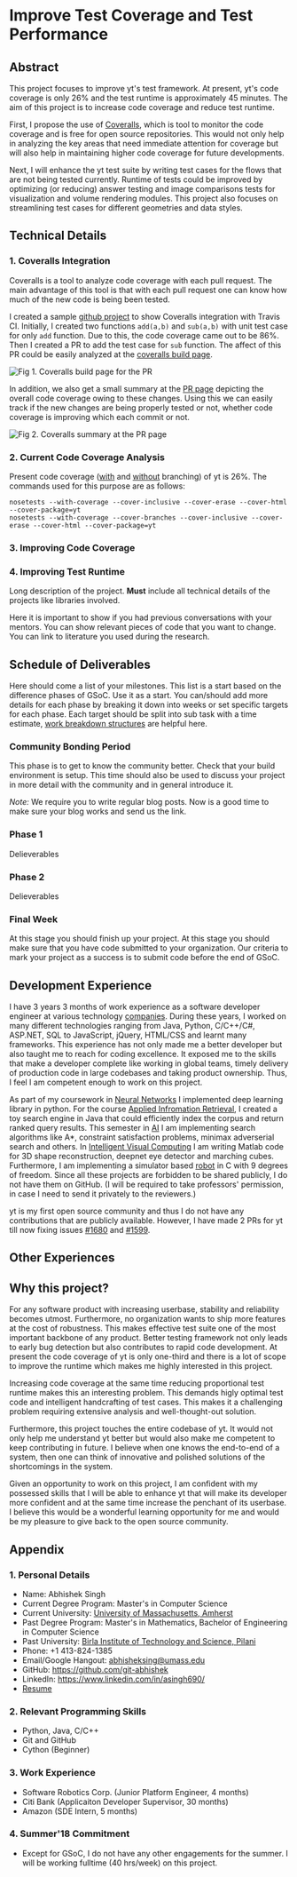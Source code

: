 # Improve Test Coverage and Test Performance

## Abstract

This project focuses to improve yt's test framework. At present, yt's code coverage is only 26% and the test runtime is approximately 45 minutes. The aim of this project is to increase code coverage and reduce test runtime.

First, I propose the use of [Coveralls](https://coveralls.io/), which is tool to monitor the code coverage and is free for open source repositories. This would not only help in analyzing the key areas that need immediate attention for coverage but will also help in maintaining higher code coverage for future developments.

Next, I will enhance the yt test suite by writing test cases for the flows that are not being tested currently. Runtime of tests could be improved by optimizing (or reducing) answer testing and image comparisons tests for visualization and volume rendering modules. This project also focuses on streamlining test cases for different geometries and data styles.

## Technical Details

### 1. Coveralls Integration

Coveralls is a tool to analyze code coverage with each pull request. The main advantage of this tool is that with each pull request one can know how much of the new code is being been tested.

I created a sample [github project](https://github.com/git-abhishek/Poc-Coverage) to show Coveralls integration with Travis CI. Initially, I created two functions ``add(a,b)`` and ``sub(a,b)`` with unit test case for only ``add`` function. Due to this, the code coverage came out to be 86%. Then I created a PR to add the test case for ``sub`` function. The affect of this PR could be easily analyzed at the [coveralls build page](https://coveralls.io/builds/16036140).

![Fig 1. Coveralls build page for the PR](https://github.com/git-abhishek/Poc-Coverage/blob/master/image/covealls%20build%20of%20PR.PNG "Fig 1. Coveralls build page for the PR")

In addition, we also get a small summary at the [PR page](https://github.com/git-abhishek/Poc-Coverage/pull/2) depicting the overall code coverage owing to these changes. Using this we can easily track if the new changes are being properly tested or not, whether code coverage is improving which each commit or not.

![Fig 2. Coveralls summary at the PR page](https://github.com/git-abhishek/Poc-Coverage/blob/master/image/Coverage%20Summary%20PR.PNG "Fig 2. Coveralls summary at the PR page")

### 2. Current Code Coverage Analysis

Present code coverage ([with](https://cdn.rawgit.com/git-abhishek/Poc-Coverage/cb7e62e4/coverage/code_coverage_branching/index.html) and [without](https://cdn.rawgit.com/git-abhishek/Poc-Coverage/cb7e62e4/coverage/code_coverage/index.html) branching) of yt is 26%. The commands used for this purpose are as follows:

```
nosetests --with-coverage --cover-inclusive --cover-erase --cover-html --cover-package=yt
nosetests --with-coverage --cover-branches --cover-inclusive --cover-erase --cover-html --cover-package=yt
```

### 3. Improving Code Coverage
### 4. Improving Test Runtime

Long description of the project. **Must** include all technical details of the
projects like libraries involved.

Here it is important to show if you had previous conversations with your
mentors. You can show relevant pieces of code that you want to change. You can
link to literature you used during the research.

## Schedule of Deliverables

Here should come a list of your milestones. This list is a start based on the
difference phases of GSoC. Use it as a start. You can/should add more details
for each phase by breaking it down into weeks or set specific targets for each
phase. Each target should be split into sub task with a time estimate, [work
breakdown structures][wbs] are helpful here.

### **Community Bonding Period**

This phase is to get to know the community better. Check that your build
environment is setup. This time should also be used to discuss your project in
more detail with the community and in general introduce it. 

*Note:* We require you to write regular blog posts. Now is a good time to make
sure your blog works and send us the link.

### **Phase 1**

Delieverables

### **Phase 2**

Delieverables

### **Final Week**

At this stage you should finish up your project. At this stage you should make
sure that you have code submitted to your organization. Our criteria to mark
your project as a success is to submit code before the end of GSoC.

## Development Experience

I have 3 years 3 months of work experience as a software developer engineer at various technology [companies](#3-work-experience). During these years, I worked on many different technologies ranging from Java, Python, C/C++/C#, ASP.NET, SQL to JavaScript, jQuery, HTML/CSS and learnt many frameworks. This experience has not only made me a better developer but also taught me to reach for coding excellence. It exposed me to the skills that make a developer complete like working in global teams, timely delivery of production code in large codebases and taking product ownership. Thus, I feel I am competent enough to work on this project.

As part of my coursework in [Neural Networks](https://compsci682.github.io/) I implemented deep learning library in python. For the course [Applied Infromation Retrieval](http://ciir.cs.umass.edu/~dfisher/cs546/syllabus.html), I created a toy search engine in Java that could efficiently index the corpus and return ranked query results. This semester in [AI](http://rbr.cs.umass.edu/shlomo/classes/683/index.html) I am implementing search algorithms like A*, constraint satisfaction problems, minimax adverserial search and others. In [Intelligent Visual Computing](https://people.cs.umass.edu/~kalo/courses/visual_computing/index.html) I am writing Matlab code for 3D shape reconstruction, deepnet eye detector and marching cubes. Furthermore, I am implementing a simulator based [robot](http://www-robotics.cs.umass.edu/~grupen/603/handouts/syllabus.html) in C with 9 degrees of freedom. Since all these projects are forbidden to be shared publicly, I do not have them on GitHub. (I will be required to take professors' permission, in case I need to send it privately to the reviewers.)    

yt is my first open source community and thus I do not have any contributions that are publicly available. However, I have made 2 PRs for yt till now fixing issues [#1680](https://github.com/yt-project/yt/issues/1680) and [#1599](https://github.com/yt-project/yt/pull/1705).

## Other Experiences


## Why this project?

For any software product with increasing userbase, stability and reliability becomes utmost. Furthermore, no organization wants to ship more features at the cost of robustness. This makes effective test suite one of the most important backbone of any product. Better testing framework not only leads to early bug detection but also contributes to rapid code development. At present the code coverage of yt is only one-third and there is a lot of scope to improve the runtime which makes me highly interested in this project.

Increasing code coverage at the same time reducing proportional test runtime makes this an interesting problem. This demands higly optimal test code and intelligent handcrafting of test cases. This makes it a challenging problem requiring extensive analysis and well-thought-out solution.

Furthermore, this project touches the entire codebase of yt. It would not only help me understand yt better but would also make me competent to keep contributing in future. I believe when one knows the end-to-end of a system, then one can think of innovative and polished solutions of the shortcomings in the system.

Given an opportunity to work on this project, I am confident with my possessed skills that I will be able to enhance yt that will make its developer more confident and at the same time increase the penchant of its userbase. I believe this would be a wonderful learning opportunity for me and would be my pleasure to give back to the open source community.

## Appendix
### 1. Personal Details
  * Name: Abhishek Singh
  * Current Degree Program: Master's in Computer Science
  * Current University: [University of Massachusetts, Amherst](https://www.umass.edu/)
  * Past Degree Program: Master's in Mathematics, Bachelor of Engineering in Computer Science
  * Past University: [Birla Institute of Technology and Science, Pilani](http://www.bits-pilani.ac.in/pilani/)
  * Phone: +1 413-824-1385
  * Email/Google Hangout: abhisheksing@umass.edu
  * GitHub: https://github.com/git-abhishek
  * LinkedIn: https://www.linkedin.com/in/asingh690/
  * [Resume](https://github.com/git-abhishek/gsoc-2018/blob/master/Abhishek_Singh_Resume.pdf)
  
### 2. Relevant Programming Skills
  * Python, Java, C/C++
  * Git and GitHub
  * Cython (Beginner)
  
### 3. Work Experience
  * Software Robotics Corp. (Junior Platform Engineer, 4 months)
  * Citi Bank (Applicaiton Developer Supervisor, 30 months)
  * Amazon (SDE Intern, 5 months)
   
### 4. Summer'18 Commitment
  * Except for GSoC, I do not have any other engagements for the summer. I will be working fulltime (40 hrs/week) on this project.
  
[wbs]: https://en.wikipedia.org/wiki/Work_breakdown_structure

